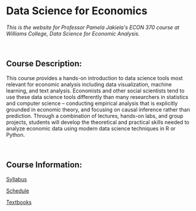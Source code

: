 # Data Science for Economics  

_This is the website for Professor Pamela Jakiela's ECON 370 course at Williams College, Data Science for Economic Analysis._  

<br>

## Course Description:  

This course provides a hands-on introduction to data science tools most relevant for economic analysis including data visualization, machine learning, and text analysis. Economists and other social scientists tend to use these data science tools differently than many researchers in statistics and computer science – conducting empirical analysis that is explicitly grounded in economic theory, and focusing on causal inference rather than prediction. Through a combination of lectures, hands-on labs, and group projects, students will develop the theoretical and practical skills needed to analyze economic data using modern data science techniques in R or Python.  

<br>

## Course Information:  

[Syllabus](https://pjakiela.github.io/ECON370/ECON370-syllabus-2024-09-05.pdf)  

[Schedule](https://pjakiela.github.io/ECON370/schedule.html)  

[Textbooks](https://pjakiela.github.io/ECON370/references.html) 

<br>




